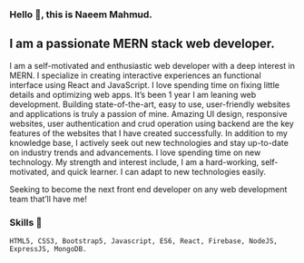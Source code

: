 ### Hello 👋, this is Naeem Mahmud.
## I am a passionate MERN stack web developer.

I am a self-motivated and enthusiastic web developer with a deep interest in MERN. I specialize in creating interactive experiences an functional interface using React and JavaScript. I love spending time on fixing little details and optimizing web apps. It’s been 1 year I am leaning web development. Building state-of-the-art, easy to use, user-friendly websites and applications is truly a passion of mine. Amazing UI design, responsive websites, user authentication and crud operation using backend are the key features of the websites that I have created successfully. In addition to my knowledge base, I actively seek out new technologies and stay up-to-date on industry trends and advancements. I love spending time on new technology. My strength and interest include, I am a hard-working, self-motivated, and quick learner. I can adapt to new technologies easily.

Seeking to become the next front end developer on any web development team that’ll have me!

### Skills 📕
    HTML5, CSS3, Bootstrap5, Javascript, ES6, React, Firebase, NodeJS, ExpressJS, MongoDB.
